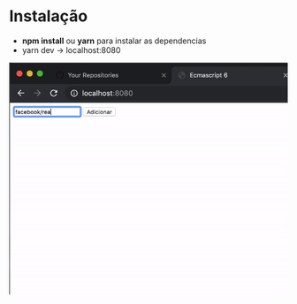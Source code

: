 # Instalação

- **npm install** ou **yarn** para instalar as dependencias
- yarn dev -> localhost:8080

<img src="example/es6.gif">
